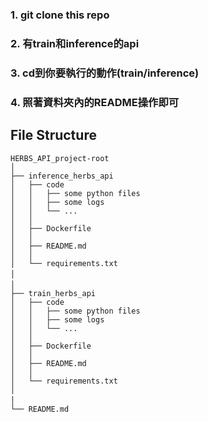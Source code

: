 ### 1. git clone this repo
### 2. 有train和inference的api
### 3. cd到你要執行的動作(train/inference)
### 4. 照著資料夾內的README操作即可

## File Structure
    HERBS_API_project-root   
    │  
    ├── inference_herbs_api  
    │   ├── code  
    │   │   ├── some python files  
    │   │   ├── some logs  
    │   │   └── ...  
    │   │  
    │   ├── Dockerfile  
    │   │  
    │   ├── README.md  
    │   │  
    │   └── requirements.txt  
    │　　
    │　　
    ├── train_herbs_api  
    │   ├── code  
    │   │   ├── some python files  
    │   │   ├── some logs  
    │   │   └── ...  
    │   │  
    │   ├── Dockerfile  
    │   │  
    │   ├── README.md  
    │   │  
    │   └── requirements.txt  
    │ 
    │　　 
    └── README.md  
